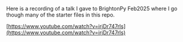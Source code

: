 Here is a recording of a talk I gave to BrightonPy Feb2025 where I go though many of the starter files in this repo.

[https://www.youtube.com/watch?v=irjDr747rls](https://www.youtube.com/watch?v=irjDr747rls)